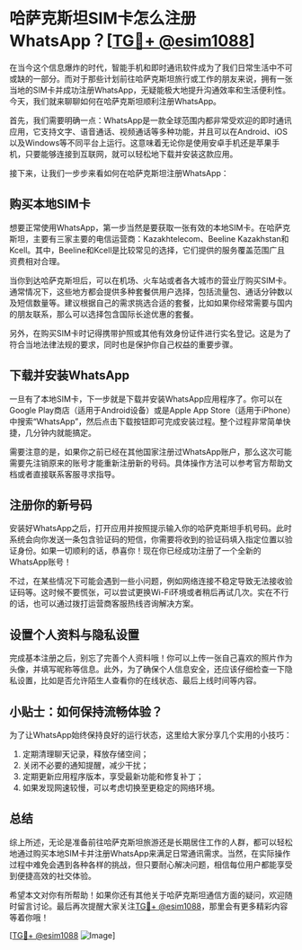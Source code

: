 # 哈萨克斯坦SIM卡怎么注册WhatsApp？[[TG💪+ @esim1088](https://t.me/s/esim1088)]

在当今这个信息爆炸的时代，智能手机和即时通讯软件成为了我们日常生活中不可或缺的一部分。而对于那些计划前往哈萨克斯坦旅行或工作的朋友来说，拥有一张当地的SIM卡并成功注册WhatsApp，无疑能极大地提升沟通效率和生活便利性。今天，我们就来聊聊如何在哈萨克斯坦顺利注册WhatsApp。

首先，我们需要明确一点：WhatsApp是一款全球范围内都非常受欢迎的即时通讯应用，它支持文字、语音通话、视频通话等多种功能，并且可以在Android、iOS以及Windows等不同平台上运行。这意味着无论你是使用安卓手机还是苹果手机，只要能够连接到互联网，就可以轻松地下载并安装这款应用。

接下来，让我们一步步来看如何在哈萨克斯坦注册WhatsApp：

## 购买本地SIM卡

想要正常使用WhatsApp，第一步当然是要获取一张有效的本地SIM卡。在哈萨克斯坦，主要有三家主要的电信运营商：Kazakhtelecom、Beeline Kazakhstan和Kcell。其中，Beeline和Kcell是比较常见的选择，它们提供的服务覆盖范围广且资费相对合理。

当你到达哈萨克斯坦后，可以在机场、火车站或者各大城市的营业厅购买SIM卡。通常情况下，这些地方都会提供多种套餐供用户选择，包括流量包、通话分钟数以及短信数量等。建议根据自己的需求挑选合适的套餐，比如如果你经常需要与国内的朋友联系，那么可以选择包含国际长途优惠的套餐。

另外，在购买SIM卡时记得携带护照或其他有效身份证件进行实名登记。这是为了符合当地法律法规的要求，同时也是保护你自己权益的重要步骤。

## 下载并安装WhatsApp

一旦有了本地SIM卡，下一步就是下载并安装WhatsApp应用程序了。你可以在Google Play商店（适用于Android设备）或是Apple App Store（适用于iPhone）中搜索“WhatsApp”，然后点击下载按钮即可完成安装过程。整个过程非常简单快捷，几分钟内就能搞定。

需要注意的是，如果你之前已经在其他国家注册过WhatsApp账户，那么这次可能需要先注销原来的账号才能重新注册新的号码。具体操作方法可以参考官方帮助文档或者直接联系客服寻求指导。

## 注册你的新号码

安装好WhatsApp之后，打开应用并按照提示输入你的哈萨克斯坦手机号码。此时系统会向你发送一条包含验证码的短信，你需要将收到的验证码填入指定位置以验证身份。如果一切顺利的话，恭喜你！现在你已经成功注册了一个全新的WhatsApp账号！

不过，在某些情况下可能会遇到一些小问题，例如网络连接不稳定导致无法接收验证码等。这时候不要慌张，可以尝试更换Wi-Fi环境或者稍后再试几次。实在不行的话，也可以通过拨打运营商客服热线咨询解决方案。

## 设置个人资料与隐私设置

完成基本注册之后，别忘了完善个人资料哦！你可以上传一张自己喜欢的照片作为头像，并填写昵称等信息。此外，为了确保个人信息安全，还应该仔细检查一下隐私设置，比如是否允许陌生人查看你的在线状态、最后上线时间等内容。

## 小贴士：如何保持流畅体验？

为了让WhatsApp始终保持良好的运行状态，这里给大家分享几个实用的小技巧：
1. 定期清理聊天记录，释放存储空间；
2. 关闭不必要的通知提醒，减少干扰；
3. 定期更新应用程序版本，享受最新功能和修复补丁；
4. 如果发现网速较慢，可以考虑切换至更稳定的网络环境。

## 总结

综上所述，无论是准备前往哈萨克斯坦旅游还是长期居住工作的人群，都可以轻松地通过购买本地SIM卡并注册WhatsApp来满足日常通讯需求。当然，在实际操作过程中难免会遇到各种各样的挑战，但只要耐心解决问题，相信每位用户都能享受到便捷高效的社交体验。

希望本文对你有所帮助！如果你还有其他关于哈萨克斯坦通信方面的疑问，欢迎随时留言讨论。最后再次提醒大家关注[TG💪+ @esim1088](https://t.me/s/esim1088)，那里会有更多精彩内容等着你哦！

[[TG💪+ @esim1088](https://t.me/s/esim1088) ![Image](https://i.postimg.cc/4NQfJmqS/Snipaste-2025-05-13-00-14-12.png)]